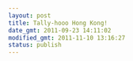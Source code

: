 ```yaml
---
layout: post
title: Tally-hooo Hong Kong!
date_gmt: 2011-09-23 14:11:02
modified_gmt: 2011-11-10 13:16:27
status: publish
---
```


